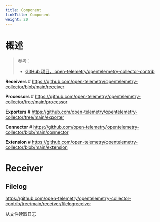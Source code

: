 ```yaml
---
title: Component
linkTitle: Component
weight: 20
---
```


# 概述

> 参考：
>
> - [GitHub 项目，open-telemetry/opentelemetry-collector-contrib](https://github.com/open-telemetry/opentelemetry-collector-contrib)

**Receivers** # https://github.com/open-telemetry/opentelemetry-collector/blob/main/receiver

**Processors** # https://github.com/open-telemetry/opentelemetry-collector/tree/main/processor

**Exporters** # https://github.com/open-telemetry/opentelemetry-collector/tree/main/exporter

**Connector** # https://github.com/open-telemetry/opentelemetry-collector/blob/main/connector

**Extension** # https://github.com/open-telemetry/opentelemetry-collector/blob/main/extension

# Receiver

## Filelog

https://github.com/open-telemetry/opentelemetry-collector-contrib/tree/main/receiver/filelogreceiver

从文件读取日志